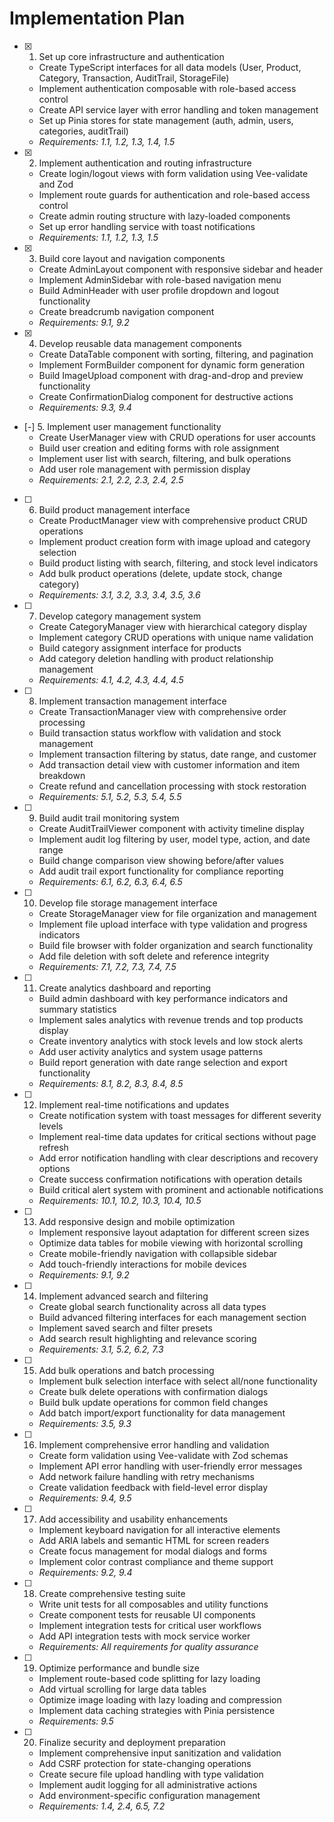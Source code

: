 # Implementation Plan

- [x] 1. Set up core infrastructure and authentication
  - Create TypeScript interfaces for all data models (User, Product, Category, Transaction, AuditTrail, StorageFile)
  - Implement authentication composable with role-based access control
  - Create API service layer with error handling and token management
  - Set up Pinia stores for state management (auth, admin, users, categories, auditTrail)
  - _Requirements: 1.1, 1.2, 1.3, 1.4, 1.5_

- [x] 2. Implement authentication and routing infrastructure
  - Create login/logout views with form validation using Vee-validate and Zod
  - Implement route guards for authentication and role-based access control
  - Create admin routing structure with lazy-loaded components
  - Set up error handling service with toast notifications
  - _Requirements: 1.1, 1.2, 1.3, 1.5_

- [x] 3. Build core layout and navigation components
  - Create AdminLayout component with responsive sidebar and header
  - Implement AdminSidebar with role-based navigation menu
  - Build AdminHeader with user profile dropdown and logout functionality
  - Create breadcrumb navigation component
  - _Requirements: 9.1, 9.2_

- [x] 4. Develop reusable data management components
  - Create DataTable component with sorting, filtering, and pagination
  - Implement FormBuilder component for dynamic form generation
  - Build ImageUpload component with drag-and-drop and preview functionality
  - Create ConfirmationDialog component for destructive actions
  - _Requirements: 9.3, 9.4_

- [-] 5. Implement user management functionality
  - Create UserManager view with CRUD operations for user accounts
  - Build user creation and editing forms with role assignment
  - Implement user list with search, filtering, and bulk operations
  - Add user role management with permission display
  - _Requirements: 2.1, 2.2, 2.3, 2.4, 2.5_

- [ ] 6. Build product management interface
  - Create ProductManager view with comprehensive product CRUD operations
  - Implement product creation form with image upload and category selection
  - Build product listing with search, filtering, and stock level indicators
  - Add bulk product operations (delete, update stock, change category)
  - _Requirements: 3.1, 3.2, 3.3, 3.4, 3.5, 3.6_

- [ ] 7. Develop category management system
  - Create CategoryManager view with hierarchical category display
  - Implement category CRUD operations with unique name validation
  - Build category assignment interface for products
  - Add category deletion handling with product relationship management
  - _Requirements: 4.1, 4.2, 4.3, 4.4, 4.5_

- [ ] 8. Implement transaction management interface
  - Create TransactionManager view with comprehensive order processing
  - Build transaction status workflow with validation and stock management
  - Implement transaction filtering by status, date range, and customer
  - Add transaction detail view with customer information and item breakdown
  - Create refund and cancellation processing with stock restoration
  - _Requirements: 5.1, 5.2, 5.3, 5.4, 5.5_

- [ ] 9. Build audit trail monitoring system
  - Create AuditTrailViewer component with activity timeline display
  - Implement audit log filtering by user, model type, action, and date range
  - Build change comparison view showing before/after values
  - Add audit trail export functionality for compliance reporting
  - _Requirements: 6.1, 6.2, 6.3, 6.4, 6.5_

- [ ] 10. Develop file storage management interface
  - Create StorageManager view for file organization and management
  - Implement file upload interface with type validation and progress indicators
  - Build file browser with folder organization and search functionality
  - Add file deletion with soft delete and reference integrity
  - _Requirements: 7.1, 7.2, 7.3, 7.4, 7.5_

- [ ] 11. Create analytics dashboard and reporting
  - Build admin dashboard with key performance indicators and summary statistics
  - Implement sales analytics with revenue trends and top products display
  - Create inventory analytics with stock levels and low stock alerts
  - Add user activity analytics and system usage patterns
  - Build report generation with date range selection and export functionality
  - _Requirements: 8.1, 8.2, 8.3, 8.4, 8.5_

- [ ] 12. Implement real-time notifications and updates
  - Create notification system with toast messages for different severity levels
  - Implement real-time data updates for critical sections without page refresh
  - Add error notification handling with clear descriptions and recovery options
  - Create success confirmation notifications with operation details
  - Build critical alert system with prominent and actionable notifications
  - _Requirements: 10.1, 10.2, 10.3, 10.4, 10.5_

- [ ] 13. Add responsive design and mobile optimization
  - Implement responsive layout adaptation for different screen sizes
  - Optimize data tables for mobile viewing with horizontal scrolling
  - Create mobile-friendly navigation with collapsible sidebar
  - Add touch-friendly interactions for mobile devices
  - _Requirements: 9.1, 9.2_

- [ ] 14. Implement advanced search and filtering
  - Create global search functionality across all data types
  - Build advanced filtering interfaces for each management section
  - Implement saved search and filter presets
  - Add search result highlighting and relevance scoring
  - _Requirements: 3.1, 5.2, 6.2, 7.3_

- [ ] 15. Add bulk operations and batch processing
  - Implement bulk selection interface with select all/none functionality
  - Create bulk delete operations with confirmation dialogs
  - Build bulk update operations for common field changes
  - Add batch import/export functionality for data management
  - _Requirements: 3.5, 9.3_

- [ ] 16. Implement comprehensive error handling and validation
  - Create form validation using Vee-validate with Zod schemas
  - Implement API error handling with user-friendly error messages
  - Add network failure handling with retry mechanisms
  - Create validation feedback with field-level error display
  - _Requirements: 9.4, 9.5_

- [ ] 17. Add accessibility and usability enhancements
  - Implement keyboard navigation for all interactive elements
  - Add ARIA labels and semantic HTML for screen readers
  - Create focus management for modal dialogs and forms
  - Implement color contrast compliance and theme support
  - _Requirements: 9.2, 9.4_

- [ ] 18. Create comprehensive testing suite
  - Write unit tests for all composables and utility functions
  - Create component tests for reusable UI components
  - Implement integration tests for critical user workflows
  - Add API integration tests with mock service worker
  - _Requirements: All requirements for quality assurance_

- [ ] 19. Optimize performance and bundle size
  - Implement route-based code splitting for lazy loading
  - Add virtual scrolling for large data tables
  - Optimize image loading with lazy loading and compression
  - Implement data caching strategies with Pinia persistence
  - _Requirements: 9.5_

- [ ] 20. Finalize security and deployment preparation
  - Implement comprehensive input sanitization and validation
  - Add CSRF protection for state-changing operations
  - Create secure file upload handling with type validation
  - Implement audit logging for all administrative actions
  - Add environment-specific configuration management
  - _Requirements: 1.4, 2.4, 6.5, 7.2_
